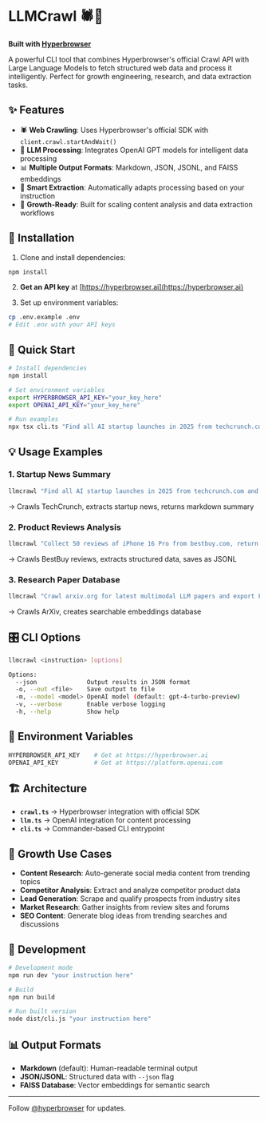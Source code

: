 # LLMCrawl 🕷️🤖

**Built with [Hyperbrowser](https://hyperbrowser.ai)**

A powerful CLI tool that combines Hyperbrowser's official Crawl API with Large Language Models to fetch structured web data and process it intelligently. Perfect for growth engineering, research, and data extraction tasks.

## ✨ Features

- 🕷️ **Web Crawling**: Uses Hyperbrowser's official SDK with `client.crawl.startAndWait()`
- 🤖 **LLM Processing**: Integrates OpenAI GPT models for intelligent data processing  
- 📊 **Multiple Output Formats**: Markdown, JSON, JSONL, and FAISS embeddings
- 🎯 **Smart Extraction**: Automatically adapts processing based on your instruction
- 🚀 **Growth-Ready**: Built for scaling content analysis and data extraction workflows

## 🔧 Installation

1. Clone and install dependencies:
```bash
npm install
```

2. **Get an API key** at [https://hyperbrowser.ai](https://hyperbrowser.ai)

3. Set up environment variables:
```bash
cp .env.example .env
# Edit .env with your API keys
```

## 🚀 Quick Start

```bash
# Install dependencies
npm install

# Set environment variables
export HYPERBROWSER_API_KEY="your_key_here"
export OPENAI_API_KEY="your_key_here"

# Run examples
npx tsx cli.ts "Find all AI startup launches in 2025 from techcrunch.com and summarize in 3 bullets"
```

## 💡 Usage Examples

### 1. Startup News Summary
```bash
llmcrawl "Find all AI startup launches in 2025 from techcrunch.com and summarize in 3 bullets"
```
→ Crawls TechCrunch, extracts startup news, returns markdown summary

### 2. Product Reviews Analysis  
```bash
llmcrawl "Collect 50 reviews of iPhone 16 Pro from bestbuy.com, return JSONL with {rating, pros, cons, sentiment}" --json -o reviews.jsonl
```
→ Crawls BestBuy reviews, extracts structured data, saves as JSONL

### 3. Research Paper Database
```bash
llmcrawl "Crawl arxiv.org for latest multimodal LLM papers and export FAISS db" -o papers.bin
```
→ Crawls ArXiv, creates searchable embeddings database

## 🎛️ CLI Options

```bash
llmcrawl <instruction> [options]

Options:
  --json              Output results in JSON format
  -o, --out <file>    Save output to file  
  -m, --model <model> OpenAI model (default: gpt-4-turbo-preview)
  -v, --verbose       Enable verbose logging
  -h, --help          Show help
```

## 🔑 Environment Variables

```bash
HYPERBROWSER_API_KEY    # Get at https://hyperbrowser.ai
OPENAI_API_KEY          # Get at https://platform.openai.com
```

## 🏗️ Architecture

- **`crawl.ts`** → Hyperbrowser integration with official SDK
- **`llm.ts`** → OpenAI integration for content processing  
- **`cli.ts`** → Commander-based CLI entrypoint

## 🎯 Growth Use Cases

- **Content Research**: Auto-generate social media content from trending topics
- **Competitor Analysis**: Extract and analyze competitor product data
- **Lead Generation**: Scrape and qualify prospects from industry sites
- **Market Research**: Gather insights from review sites and forums
- **SEO Content**: Generate blog ideas from trending searches and discussions

## 🔄 Development

```bash
# Development mode
npm run dev "your instruction here"

# Build
npm run build

# Run built version  
node dist/cli.js "your instruction here"
```

## 📊 Output Formats

- **Markdown** (default): Human-readable terminal output
- **JSON/JSONL**: Structured data with `--json` flag
- **FAISS Database**: Vector embeddings for semantic search

---

Follow [@hyperbrowser](https://x.com/hyperbrowser) for updates.
